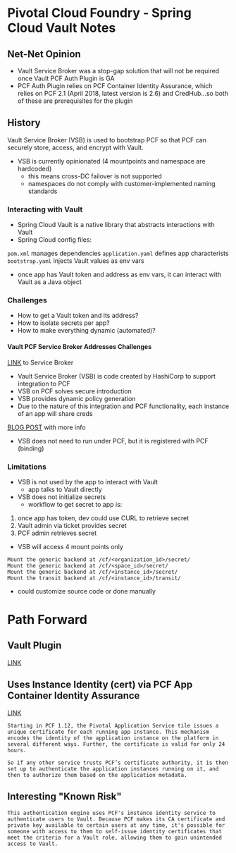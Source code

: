 # Pivotal Cloud Foundry - Spring Cloud Vault Notes

## Net-Net Opinion

- Vault Service Broker was a stop-gap solution that will not be required once Vault PCF Auth Plugin is GA
- PCF Auth Plugin relies on PCF Container Identity Assurance, which relies on PCF 2.1 (April 2018, latest version is 2.6) and CredHub...so both of these are prerequisites for the plugin


## History

Vault Service Broker (VSB) is used to bootstrap PCF so that PCF can securely store, access, and encrypt with Vault.

- VSB is currently opinionated (4 mountpoints and namespace are hardcoded)
	- this means cross-DC failover is not supported
	- namespaces do not comply with customer-implemented naming standards

### Interacting with Vault

- Spring Cloud Vault is a native library that abstracts interactions with Vault
- Spring Cloud config files:

`pom.xml` manages dependencies
`application.yaml` defines app characterists
`bootstrap.yaml` injects Vault values as env vars

- once app has Vault token and address as env vars, it can interact with Vault as a Java object

### Challenges

- How to get a Vault token and its address?
- How to isolate secrets per app?
- How to make everything dynamic (automated)?

#### Vault PCF Service Broker Addresses Challenges
[LINK](https://github.com/hashicorp/vault-service-broker) to Service Broker

- Vault Service Broker (VSB) is code created by HashiCorp to support integration to PCF
- VSB on PCF solves secure introduction
- VSB provides dynamic policy generation
- Due to the nature of this integration and PCF functionality, each instance of an app will share creds

[BLOG POST](https://www.hashicorp.com/blog/cloud-foundry-vault-service-broker) with more info

- VSB does not need to run under PCF, but it is registered with PCF (binding)

### Limitations

- VSB is not used by the app to interact with Vault
	- app talks to Vault directly
- VSB does not initialize secrets
	- workflow to get secret to app is:
1. once app has token, dev could use CURL to retrieve secret
1. Vault admin via ticket provides secret
1. PCF admin retrieves secret

- VSB will access 4 mount points only

```
Mount the generic backend at /cf/<organization_id>/secret/
Mount the generic backend at /cf/<space_id>/secret/
Mount the generic backend at /cf/<instance_id>/secret/
Mount the transit backend at /cf/<instance_id>/transit/
```

- could customize source code or done manually

# Path Forward

## Vault Plugin
[LINK](https://github.com/hashicorp/vault-plugin-auth-pcf)

## Uses Instance Identity (cert) via PCF App Container Identity Assurance
[LINK](https://content.pivotal.io/blog/new-in-pcf-2-1-app-container-identity-assurance-via-automatic-cert-rotation)

```
Starting in PCF 1.12, the Pivotal Application Service tile issues a unique certificate for each running app instance. This mechanism encodes the identity of the application instance on the platform in several different ways. Further, the certificate is valid for only 24 hours.
```

```
So if any other service trusts PCF’s certificate authority, it is then set up to authenticate the application instances running on it, and then to authorize them based on the application metadata.
```

## Interesting "Known Risk"

```
This authentication engine uses PCF's instance identity service to authenticate users to Vault. Because PCF makes its CA certificate and private key available to certain users at any time, it's possible for someone with access to them to self-issue identity certificates that meet the criteria for a Vault role, allowing them to gain unintended access to Vault.
```